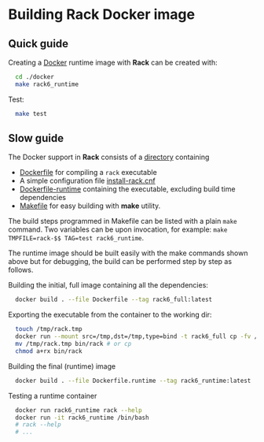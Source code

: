 
Building Rack Docker image
==========================

Quick guide
-----------

Creating a [Docker](https://docs.docker.com) runtime image with **Rack** can be created with:

```bash
  cd ./docker
  make rack6_runtime
```

Test:

```bash
  make test
```


Slow guide
----------

The Docker support in **Rack** consists of a [directory](./) containing 

- [Dockerfile](./Dockerfile) for compiling a ``rack`` executable
- A simple configuration file [install-rack.cnf](install-rack.cnf)
- [Dockerfile-runtime](./Dockerfile-runtime) containing the executable, excluding build time dependencies
- [Makefile](./Makefile) for easy building with **make** utility.


The build steps programmed in Makefile can be listed with a plain ``make`` command. Two variables can be
upon invocation, for example: ``make TMPFILE=rack-$$ TAG=test rack6_runtime``.

The runtime image should be built easily with the make commands shown above but for debugging,
the build can be performed step by step as follows.

Building the initial, full image containing all the dependencies:
```bash
  docker build . --file Dockerfile --tag rack6_full:latest
```

Exporting the executable from the container to the working dir:
```bash
  touch /tmp/rack.tmp
  docker run --mount src=/tmp,dst=/tmp,type=bind -t rack6_full cp -fv /rack/rack/Release/rack /tmp/rack.tmp
  mv /tmp/rack.tmp bin/rack # or cp
  chmod a+rx bin/rack
```

Building the final (runtime) image
```bash
  docker build . --file Dockerfile.runtime --tag rack6_runtime:latest
```

Testing a runtime container
```bash
  docker run rack6_runtime rack --help
  docker run -it rack6_runtime /bin/bash
  # rack --help
  # ...
```